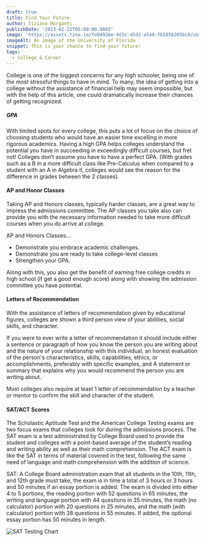 ```yaml
---
draft: true
title: Find Your Future
author: Tiziano Morganti
publishDate: '2023-02-22T05:00:00.000Z'
image: 'https://assets.tina.io/fa9492be-4d1c-45d2-a540-fb1858205bc0/university.png'
imageAlt: An image of the University of Florida
snippet: This is your chance to find your future!
tags:
  - College & Career
---
```


College is one of the biggest concerns for any high schooler, being one of the most stressful things to have in mind. To many, the idea of getting into a college without the assistance of financial help may seem impossible, but with the help of this article, one could dramatically increase their chances of getting recognized.

##### GPA

With limited spots for every college, this puts a lot of focus on the choice of choosing students who would have an easier time excelling in more rigorous academics. Having a high GPA helps colleges understand the potential you have in succeeding in exceedingly difficult courses, but fret not! Colleges don’t assume you have to have a perfect GPA. (With grades such as a B in a more difficult class like Pre-Calculus when compared to a student with an A in Algebra II, colleges would see the reason for the difference in grades between the 2 classes).

#### AP and Honor Classes

Taking AP and Honors classes, typically harder classes, are a great way to impress the admissions committee. The AP classes you take also can provide you with the necessary information needed to take more difficult courses when you do arrive at college.

AP and Honors Classes...   

* Demonstrate you embrace academic challenges.
* Demonstrate you are ready to take college-level classes
* Strengthen your GPA.

Along with this, you also get the benefit of earning free college credits in high school (if get a good enough score) along with showing the admission committee you have potential.

#### Letters of Recommendation

With the assistance of letters of recommendation given by educational figures, colleges are shown a third person view of your abilities, social skills, and character.

If you were to ever write a letter of recommendation it should include either a sentence or paragraph of how you know the person you are writing about and the nature of your relationship with this individual, an honest evaluation of the person's characteristics, skills, capabilities, ethics, or accomplishments, preferably with specific examples, and A statement or summary that explains why you would recommend the person you are writing about.

Most colleges also require at least 1 letter of recommendation by a teacher or mentor to confirm the skill and character of the student.

#### SAT/ACT Scores

The Scholastic Aptitude Test and the American College Testing exams are two focus exams that colleges look for during the admissions process. The SAT exam is a test administrated by College Board used to provide the student and colleges with a point-based average of the student’s reading and writing ability as well as their math comprehension. The ACT exam is like the SAT in terms of material covered in the test, following the same need of language and math comprehension with the addition of science.

SAT: A College Board administration exam that all students in the 10th, 11th, and 12th grade must take, the exam is in time a total of 3 hours or 3 hours and 50 minutes if an essay portion is added. The exam is divided into either 4 to 5 portions, the reading portion with 52 questions in 65 minutes, the writing and language portion with 44 questions in 35 minutes, the math (no calculator) portion with 20 questions in 25 minutes, and the math (with calculator) portion with 38 questions in 55 minutes. If added, the optional essay portion has 50 minutes in length.

![SAT Testing Chart](<https://assets.tina.io/fa9492be-4d1c-45d2-a540-fb1858205bc0/time sections.png> "")
